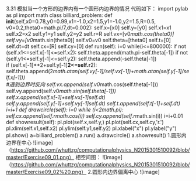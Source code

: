 3.31
模拟当一个方形的边界内有一个圆形内边界的情况 
代码如下：
import pylab as pl
import math
class billiard_problem:
    def __init__(self,x0=0.78,y0=0.99,x1=-1.0,x2=1.5,y1=-1.0,y2=1.5,R=0.5,
                   v0=0.2,theta0=math.pi/7,dt=0.002):
        self.x=[x0]
        self.y=[y0]
        self.x1=x1
        self.x2=x2
        self.y1=y1
        self.y2=y2
        self.r=R
        self.vx=[v0*math.cos(theta0)]
        self.vy=[v0*math.sin(theta0)]
        self.v0=v0
        self.theta=[theta0]
        self.t=[0]
        self.dt=dt
        self.cx=[R]
        self.cy=[0]
    def run(self):
        i=0
        while(i<=800000):
            if not (self.x1<=self.x[-1]<=self.x2):
                self.theta.append(math.pi-self.theta[-1])
            if not (self.y1<=self.y[-1]<=self.y2):
                self.theta.append(-self.theta[-1])                           
            if (self.x[-1]**2+self.y[-1]**2<=self.r**2):
                self.theta.append(2*math.atan(self.vy[-1]/self.vx[-1])+math.atan(self.y[-1]/self.x[-1]))              
            #遇到边界时反向
            self.vx.append(self.v0*math.cos(self.theta[-1]))
            self.vy.append(self.v0*math.sin(self.theta[-1]))
            self.x.append(self.x[-1]+self.vx[-1]*self.dt)
            self.y.append(self.y[-1]+self.vy[-1]*self.dt)
            self.t.append(self.t[-1]+self.dt)
            i=i+1
    def drawcircle(self):
        i=0
        while (i<2*math.pi):
            self.cx.append(self.r*math.cos(i))
            self.cy.append(self.r*math.sin(i))
            i=i+0.01
    def showresult(self):
        pl.plot(self.x,self.y,)
        pl.plot(self.cx,self.cy,'r.')
        pl.xlim(self.x1,self.x2)
        pl.ylim(self.y1,self.y2)
        pl.xlabel("x")
        pl.ylabel("y")
        pl.show()
a=billiard_problem()
a.run()
a.drawcircle()
a.showresult()
1.圆形内边界在中心
![image]（https://github.com/whuttzg/computationalphysics_N2015301510092/blob/master/Exercise09_01.png）
相空间图：
![image]（https://github.com/whuttzg/computationalphysics_N2015301510092/blob/master/Exercise09_02%20.png）
2.圆形内边界偏离中心
![image]
